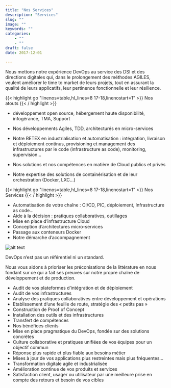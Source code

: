```yaml
---
title: "Nos Services"
description: "Services"
slug: ""
image: ""
keywords: ""
categories:
    - ""
    - ""
draft: false
date: 2017-12-01

---
```


 Nous mettons notre expérience DevOps au service des DSI et des directions digitales qui, dans le prolongement des méthodes AGILES, veulent améliorer le time to market de leurs projets, tout en assurant la qualité de leurs applicatifs, leur pertinence fonctionnelle et leur résilience.

{{< highlight go "linenos=table,hl_lines=8 17-18,linenostart=1" >}}
 Nos atouts
{{< / highlight >}}

 - développement open source, hébergement haute disponibilité, infogérance, TMA, Support

- Nos développements Agiles, TDD, architecturés en micro-services

- Notre RETEX en industrialisation et automatisation : intégration, livraison et déploiement continus, provisioning et management des infrastructures par le code (infrastructure as code), monitoring, supervision…

- Nos solutions et nos compétences en matière de Cloud publics et privés

- Notre expertise des solutions de containérisation et de leur orchestration (Docker, LXC…)

{{< highlight go "linenos=table,hl_lines=8 17-18,linenostart=1" >}}
 Nos Services
{{< / highlight >}}

- Automatisation de votre chaîne : CI/CD, PIC, déploiement, Infrastructure as code…
- Aide à la décision : pratiques collaboratives, outillages
- Mise en place d’infrastructure Cloud
- Conception d’architectures micro-services
- Passage aux conteneurs Docker
- Notre démarche d’accompagnement

![alt text](/img/devops_outils.jpg)


DevOps n’est pas un référentiel ni un standard.

Nous vous aidons  à prioriser les préconisations de la littérature en nous fondant sur ce qui a fait ses preuves sur notre propre chaîne de développement et de production.

- Audit de vos plateformes d’intégration et de déploiement
- Audit de vos infrastructures
- Analyse des pratiques collaboratives entre développement et opérations
- Etablissement d’une feuille de route, stratégie des « petits pas »
- Construction de Proof of Concept
- Installation des outils et des infrastructures
- Transfert de compétences
- Nos bénéfices clients
- Mise en place pragmatique du DevOps, fondée sur des solutions concrètes
- Culture collaborative et pratiques unifiées de vos équipes pour un objectif commun
- Réponse plus rapide et plus fiable aux besoins métier
- Mises à jour de vos applications plus restreintes mais plus fréquentes…
- Transformation digitale agile et industrialisée
- Amélioration continue de vos produits et services
- Satisfaction client, usager ou utilisateur par une meilleure prise en compte des retours et besoin de vos cibles
